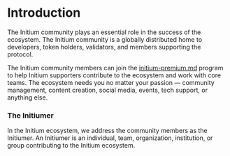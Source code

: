 # Introduction

The Initium community plays an essential role in the success of the ecosystem. The Initium community is a globally distributed home to developers, token holders, validators, and members supporting the protocol.&#x20;

The Initium community members can join the [initium-premium.md](../about-initium/initium-premium.md "mention") program to help Initium supporters contribute to the ecosystem and work with core teams. The ecosystem needs you no matter your passion — community management, content creation, social media, events, tech support, or anything else.

### The Initiumer

In the Initium ecosystem, we address the community members as the Initiumer. An Initiumer is an individual, team, organization, institution, or group contributing to the Initium ecosystem.
